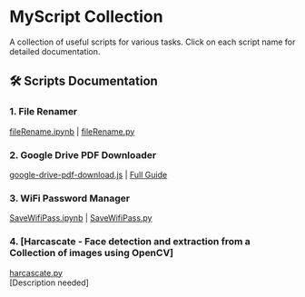 # MyScript Collection

A collection of useful scripts for various tasks. Click on each script name for detailed documentation.

## 🛠️ Scripts Documentation

### <a id="file-renamer"></a>1. File Renamer

[fileRename.ipynb](fileRename.ipynb) | [fileRename.py](fileRename.py)

### <a id="google-drive-pdf-downloader"></a>2. Google Drive PDF Downloader

[google-drive-pdf-download.js](google-drive-pdf-download.js) | [Full Guide](google-drive-pdf-download.md)

### <a id="wifi-password-manager"></a>3. WiFi Password Manager

[SaveWifiPass.ipynb](SaveWifiPass.ipynb) | [SaveWifiPass.py](SaveWifiPass.py)

### <a id="harcascate"></a>4. [Harcascate - Face detection and extraction from a Collection of images using OpenCV]

[harcascate.py](harcascate.py)  
[Description needed]
